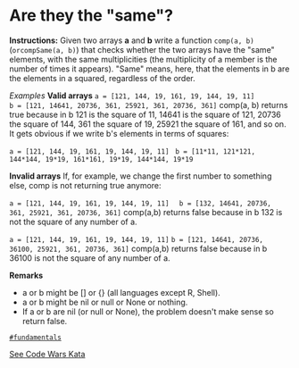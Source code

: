 # Are they the "same"?

**Instructions:**  Given two arrays **a** and **b** write a function `comp(a, b)` (`orcompSame(a, b)`) that checks whether the two arrays have the "same" elements, with the same multiplicities (the multiplicity of a member is the number of times it appears). "Same" means, here, that the elements in b are the elements in a squared, regardless of the order.

*Examples*
**Valid arrays**
`a = [121, 144, 19, 161, 19, 144, 19, 11]`  
`b = [121, 14641, 20736, 361, 25921, 361, 20736, 361]`
comp(a, b) returns true because in b 121 is the square of 11, 14641 is the square of 121, 20736 the square of 144, 361 the square of 19, 25921 the square of 161, and so on. It gets obvious if we write b's elements in terms of squares:

`a = [121, 144, 19, 161, 19, 144, 19, 11] `
`b = [11*11, 121*121, 144*144, 19*19, 161*161, 19*19, 144*144, 19*19`

**Invalid arrays**
If, for example, we change the first number to something else, comp is not returning true anymore:

`a = [121, 144, 19, 161, 19, 144, 19, 11]  `
`b = [132, 14641, 20736, 361, 25921, 361, 20736, 361]`
comp(a,b) returns false because in b 132 is not the square of any number of a.

`a = [121, 144, 19, 161, 19, 144, 19, 11]`
`b = [121, 14641, 20736, 36100, 25921, 361, 20736, 361]`
comp(a,b) returns false because in b 36100 is not the square of any number of a.

**Remarks**
- a or b might be [] or {} (all languages except R, Shell).
- a or b might be nil or null or None or nothing.
- If a or b are nil (or null or None), the problem doesn't make sense so return false.

[`#fundamentals`](#fundamentals)

[See Code Wars Kata](https://www.codewars.com/kata/550498447451fbbd7600041c)  
